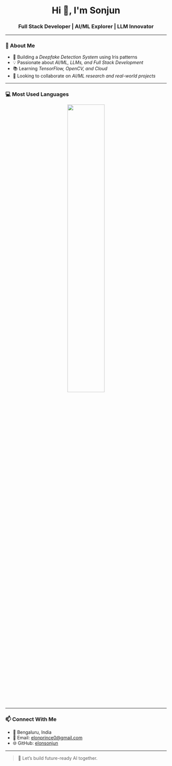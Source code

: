 <h1 align="center">Hi 👋, I'm Sonjun </h1>
<h3 align="center">Full Stack Developer | AI/ML Explorer | LLM Innovator</h3>

---

### 🧠 About Me

- 🔭 Building a *Deepfake Detection System* using Iris patterns  
- 💡 Passionate about *AI/ML, LLMs, and Full Stack Development*  
- 📚 Learning *TensorFlow, OpenCV, and Cloud*  
- 🤝 Looking to collaborate on *AI/ML research and real-world projects*  

---

### 💻 Most Used Languages

<p align="center">
  <img src="https://github-readme-stats.vercel.app/api/top-langs/?username=elonsonjun&layout=compact&theme=react&langs_count=6&hide_title=true" width="48%" />
</p>

---

### 📫 Connect With Me

- 📍 Bengaluru, India  
- 📧 Email: elonprince0@gmail.com  
- 🌐 GitHub: [elonsonjun](https://github.com/elonsonjun)  

---

> 🚀 Let’s build future-ready AI together.
